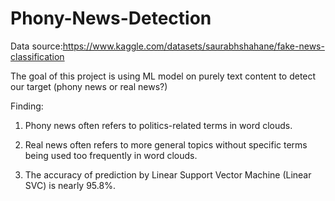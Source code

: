 # Phony-News-Detection
Data source:https://www.kaggle.com/datasets/saurabhshahane/fake-news-classification

The goal of this project is using ML model on purely text content to detect our target (phony news or real news?)

Finding:

1) Phony news often refers to politics-related terms in word clouds.

2) Real news often refers to more general topics without specific terms being used too frequently in word clouds.

3) The accuracy of prediction by Linear Support Vector Machine (Linear SVC) is nearly 95.8%. 
